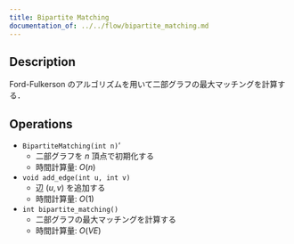 ```yaml
---
title: Bipartite Matching
documentation_of: ../../flow/bipartite_matching.md
---
```


## Description

Ford-Fulkerson のアルゴリズムを用いて二部グラフの最大マッチングを計算する．

## Operations

- `BipartiteMatching(int n)`‘
    - 二部グラフを $n$ 頂点で初期化する
    - 時間計算量: $O(n)$
- `void add_edge(int u, int v)`
    - 辺 $(u, v)$ を追加する
    - 時間計算量: $O(1)$
- `int bipartite_matching()`
    - 二部グラフの最大マッチングを計算する
    - 時間計算量: $O(VE)$